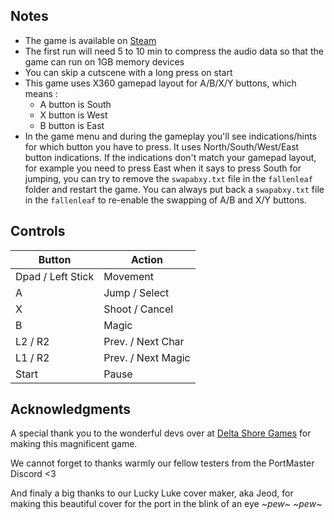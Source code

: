 ## Notes

* The game is available on [Steam](https://store.steampowered.com/app/1459010/Fallen_Leaf/)
* The first run will need 5 to 10 min to compress the audio data so that the game can run on 1GB memory devices
* You can skip a cutscene with a long press on start
* This game uses X360 gamepad layout for A/B/X/Y buttons, which means :
    - A button is South
    - X button is West
    - B button is East
* In the game menu and during the gameplay you'll see indications/hints for which button you have to press. It uses North/South/West/East button indications. If the indications don't match your gamepad layout, for example you need to press East when it says to press South for jumping, you can try to remove the `swapabxy.txt` file in the `fallenleaf` folder and restart the game. You can always put back a `swapabxy.txt` file in the `fallenleaf` to re-enable the swapping of A/B and X/Y buttons.

## Controls

| Button | Action |
|--|--| 
|Dpad / Left Stick|Movement|
|A|Jump / Select|
|X|Shoot / Cancel|
|B|Magic|
|L2 / R2|Prev. / Next Char|
|L1 / R2|Prev. / Next Magic|
|Start|Pause|

## Acknowledgments

A special thank you to the wonderful devs over at [Delta Shore Games](https://www.deltashoregames.com/home) for making this magnificent game.

We cannot forget to thanks warmly our fellow testers from the PortMaster Discord <3

And finaly a big thanks to our Lucky Luke cover maker, aka Jeod, for making this beautiful cover for the port in the blink of an eye *~pew~ ~pew~*